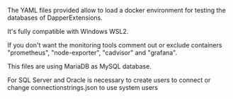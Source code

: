 The YAML files provided allow to load a docker environment for testing the databases of DapperExtensions.

It's fully compatible with Windows WSL2.

If you don't want the monitoring tools comment out or exclude containers "prometheus", "node-exporter", "cadvisor" and "grafana".

This files are using MariaDB as MySQL database.

For SQL Server and Oracle is necessary to create users to connect or change connectionstrings.json to use system users